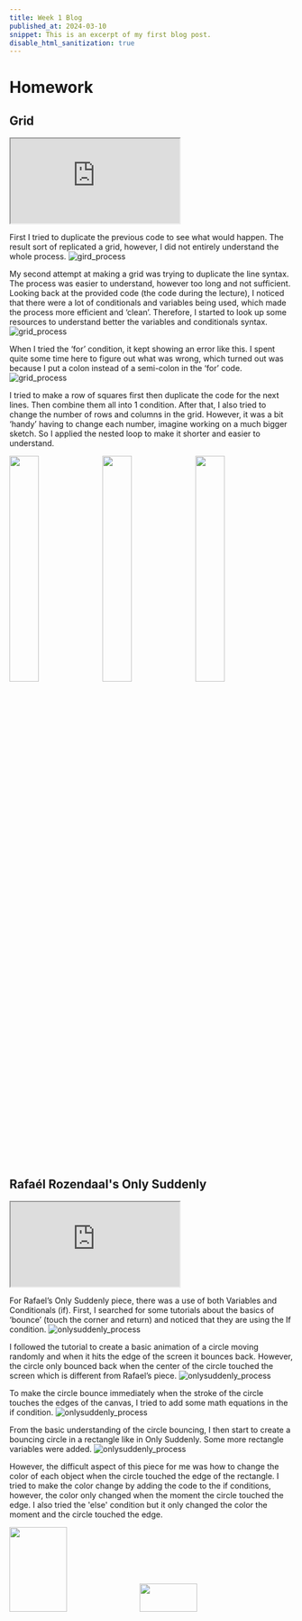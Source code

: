 ```yaml
---
title: Week 1 Blog
published_at: 2024-03-10
snippet: This is an excerpt of my first blog post.
disable_html_sanitization: true
---
```


# Homework

## Grid

<iframe id="homework_grid" src="https://editor.p5js.org/MaiHanNguyen1404/full/zTj7GkpDo"></iframe>

<script type="module">
  const iframe = document.getElementById (`homework_grid`)
  iframe.width  = iframe.parentNode.scrollWidth
  iframe.height = iframe.parentNode.scrollWidth + 42
</script>

First I tried to duplicate the previous code to see what would happen. The result sort of replicated a grid, however, I did not entirely understand the whole process. ![gird_process](w01s01/1.png) 

My second attempt at making a grid was trying to duplicate the line syntax. The process was easier to understand, however too long and not sufficient. Looking back at the provided code (the code during the lecture), I noticed that there were a lot of conditionals and variables being used, which made the process more efficient and ‘clean’. Therefore, I started to look up some resources to understand better the variables and conditionals syntax. ![grid_process](w01s01/2.png)

When I tried the ‘for’ condition, it kept showing an error like this. I spent quite some time here to figure out what was wrong, which turned out was because I put a colon instead of a semi-colon in the ‘for’ code. ![grid_process](w01s01/error.png)

I tried to make a row of squares first then duplicate the code for the next lines. Then combine them all into 1 condition. After that, I also tried to change the number of rows and columns in the grid. However, it was a bit ‘handy’ having to change each number, imagine working on a much bigger sketch. So I applied the nested loop to make it shorter and easier to understand.
<p float="center">
  <img src="/w01s01/duplicate.png" width="32%" />
  <img src="/w01s01/nested_loops.png" width="32%" /> 
  <img src="/w01s01/naming.png" width="32%" />
</p>

## Rafaél Rozendaal's Only Suddenly

<iframe id="homework_onlysuddenly" src="https://editor.p5js.org/MaiHanNguyen1404/full/5E5Na7L8g"></iframe>

<script type="module">
  const iframe = document.getElementById (`homework_onlysuddenly`)
  iframe.width  = iframe.parentNode.scrollWidth
  iframe.height = iframe.parentNode.scrollWidth + 42
</script>

For Rafael’s Only Suddenly piece, there was a use of both Variables and Conditionals (if). First, I searched for some tutorials about the basics of ‘bounce’ (touch the corner and return) and noticed that they are using the If condition. 
![onlysuddenly_process](w01s01/tutorial.png)

I followed the tutorial to create a basic animation of a circle moving randomly and when it hits the edge of the screen it bounces back. However, the circle only bounced back when the center of the circle touched the screen which is different from Rafael’s piece. 
![onlysuddenly_process](w01s01/bounce_canvas_half.png)

To make the circle bounce immediately when the stroke of the circle touches the edges of the canvas, I tried to add some math equations in the if condition. 
![onlysuddenly_process](w01s01/bounce_canvas_corner.png)

From the basic understanding of the circle bouncing, I then start to create a bouncing circle in a rectangle like in Only Suddenly. Some more rectangle variables were added. 
![onlysuddenly_process](w01s01/bounce_rectangle.png)

However, the difficult aspect of this piece for me was how to change the color of each object when the circle touched the edge of the rectangle. I tried to make the color change by adding the code to the if conditions, however, the color only changed when the moment the circle touched the edge. I also tried the 'else' condition but it only changed the color the moment and the circle touched the edge. 
<p float="left">
  <img src="/w01s01/change_color.png" width="45%" height=150px />
  <img src="/w01s01/opposite.png" width="45%" height=50px /> 
</p>





